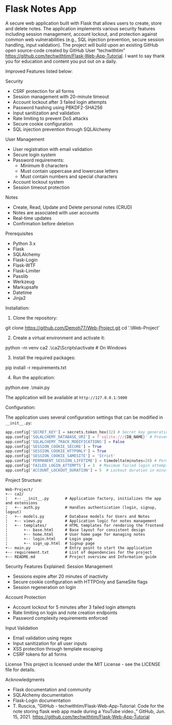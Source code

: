 # Flask Notes App

A secure web application built with Flask that allows users to create, store and delete notes. The application implements various security features including session management, account lockout, and protection against common web vulnerabilities (e.g., SQL injection prevention, secure session handling, input validation). The project will build upon an existing GitHub open source-code created by GitHub User “techwithtim” https://github.com/techwithtim/Flask-Web-App-Tutorial. I want to say thank you for education and content you put out on a daily.

Improved Features listed below:

Security
- CSRF protection for all forms
- Session management with 20-minute timeout
- Account lockout after 3 failed login attempts
- Password hashing using PBKDF2-SHA256
- Input sanitization and validation
- Rate limiting to prevent DoS attacks
- Secure cookie configuration
- SQL injection prevention through SQLAlchemy

User Management
- User registration with email validation
- Secure login system
- Password requirements:
  - Minimum 8 characters
  - Must contain uppercase and lowercase letters
  - Must contain numbers and special characters
- Account lockout system
- Session timeout protection

Notes
- Create, Read, Update and Delete personal notes (CRUD)
- Notes are associated with user accounts
- Real-time updates
- Confirmation before deletion

Prerequisites
- Python 3.x
- Flask
- SQLAlchemy
- Flask-Login
- Flask-WTF
- Flask-Limiter
- Passlib
- Werkzeug
- Markupsafe
- Datetime
- Jinja2

Installation:

1. Clone the repository:

git clone https://github.com/Demoh77/Web-Project.git
cd '.\Web-Project\'

2. Create a virtual environment and activate it:

python -m venv ca2
.\ca2\Scripts\activate # On Windows

3. Install the required packages:

pip install -r requirements.txt

4. Run the application:

python.exe .\main.py

The application will be available at `http://127.0.0.1:5000`

Configuration:

The application uses several configuration settings that can be modified in `__init__.py`:

```python
app.config['SECRET_KEY'] = secrets.token_hex(32) # Secret key generation for the protection of cookies
app.config['SQLALCHEMY_DATABASE_URI'] = f'sqlite:///{DB_NAME}' # Prevent SQL Injection
app.config['SQLALCHEMY_TRACK_MODIFICATIONS'] = False
app.config['SESSION_COOKIE_SECURE'] = True
app.config['SESSION_COOKIE_HTTPONLY'] = True
app.config['SESSION_COOKIE_SAMESITE'] = 'Strict'
app.config['PERMANENT_SESSION_LIFETIME'] = timedelta(minutes=20) # Permanent Session set to 20mins
app.config['FAILED_LOGIN_ATTEMPTS'] = 3  # Maximum failed login attempts
app.config['ACCOUNT_LOCKOUT_DURATION'] = 5  # Lockout duration in minutes
```

Project Structure:
```
Web-Project/
+-- ca2/
¦   +-- __init__.py       # Application factory, initializes the app and extensions
¦   +-- auth.py           # Handles authentication (login, signup, logout)
¦   +-- models.py         # Database models for Users and Notes
¦   +-- views.py          # Application logic for notes management
¦   +-- templates/        # HTML templates for rendering the frontend
¦       +-- base.html     # Base layout for consistent design
¦       +-- home.html     # User home page for managing notes
¦       +-- login.html    # Login page
¦       +-- sign_up.html  # Signup page
+-- main.py               # Entry point to start the application
+-- requirement.txt       # List of dependencies for the project
+-- README.md             # Project overview and Information guide
```
Security Features Explained:
Session Management
- Sessions expire after 20 minutes of inactivity
- Secure cookie configuration with HTTPOnly and SameSite flags
- Session regeneration on login

Account Protection
- Account lockout for 5 minutes after 3 failed login attempts
- Rate limiting on login and note creation endpoints
- Password complexity requirements enforced

Input Validation
- Email validation using regex
- Input sanitization for all user inputs
- XSS protection through template escaping
- CSRF tokens for all forms

License
This project is licensed under the MIT License - see the LICENSE file for details.

Acknowledgments
- Flask documentation and community
- SQLAlchemy documentation
- Flask-Login documentation
- T. Ruscica, “GitHub - techwithtim/Flask-Web-App-Tutorial: Code for the note storing flask web app made during a YouTube video.,” GitHub, Jun. 15, 2021. https://github.com/techwithtim/Flask-Web-App-Tutorial 
